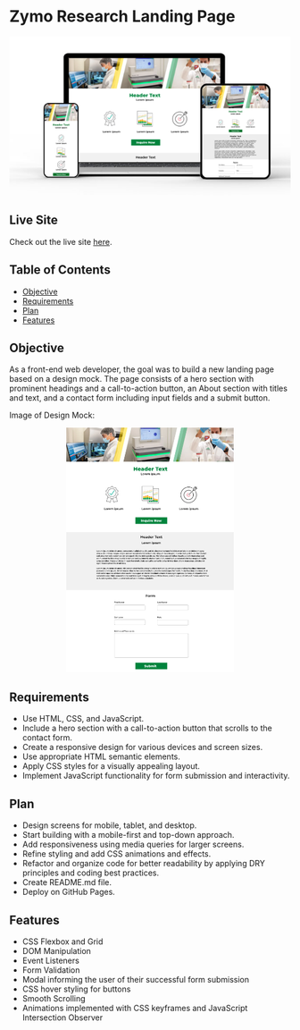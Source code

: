 # Zymo Research Landing Page

<p align="center">
  <img src="images/devices.png" alt="Responsive Screens">
</p>

## Live Site

Check out the live site [here](https://kathleenmerc.github.io/zymo-research-assignment/).

## Table of Contents

- [Objective](#objective)
- [Requirements](#requirements)
- [Plan](#plan)
- [Features](#features)

## Objective

As a front-end web developer, the goal was to build a new landing page based on a design mock. The page consists of a hero section with prominent headings and a call-to-action button, an About section with titles and text, and a contact form including input fields and a submit button.

Image of Design Mock:
<p align="center">
  <img src="images/landing-page-mockup-design.png" alt="Design Mock" width="300">
</p>


## Requirements

- Use HTML, CSS, and JavaScript.
- Include a hero section with a call-to-action button that scrolls to the contact form.
- Create a responsive design for various devices and screen sizes.
- Use appropriate HTML semantic elements.
- Apply CSS styles for a visually appealing layout.
- Implement JavaScript functionality for form submission and interactivity.

## Plan

- Design screens for mobile, tablet, and desktop.
- Start building with a mobile-first and top-down approach.
- Add responsiveness using media queries for larger screens.
- Refine styling and add CSS animations and effects.
- Refactor and organize code for better readability by applying DRY principles and coding best practices.
- Create README.md file.
- Deploy on GitHub Pages.

## Features

- CSS Flexbox and Grid
- DOM Manipulation
- Event Listeners
- Form Validation
- Modal informing the user of their successful form submission
- CSS hover styling for buttons
- Smooth Scrolling
- Animations implemented with CSS keyframes and JavaScript Intersection Observer


